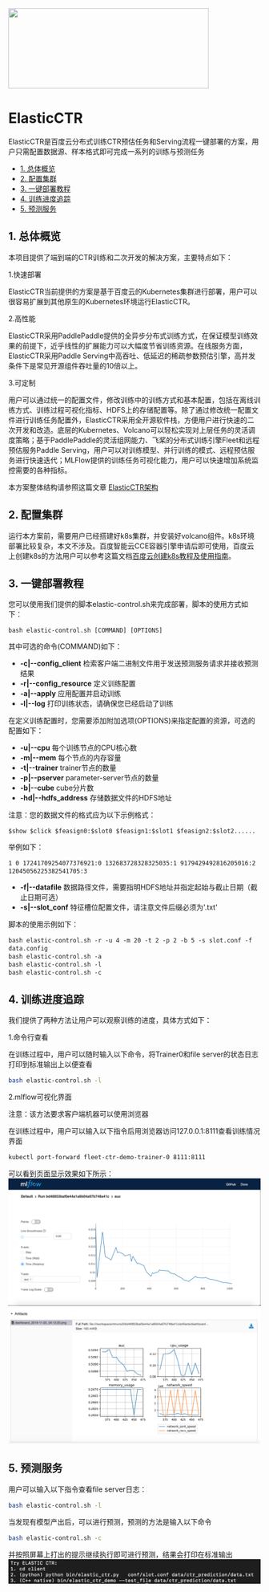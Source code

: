<img src='docs/source/_static/FL-logo.png' width = "400" height = "160">

# ElasticCTR

ElasticCTR是百度云分布式训练CTR预估任务和Serving流程一键部署的方案，用户只需配置数据源、样本格式即可完成一系列的训练与预测任务

* [1. 总体概览](#head1)
* [2. 配置集群](#head2)
* [3. 一键部署教程](#head3)
* [4. 训练进度追踪](#head4)
* [5. 预测服务](#head5)

## <span id='head1'>1. 总体概览</span>

本项目提供了端到端的CTR训练和二次开发的解决方案，主要特点如下：

1.快速部署

ElasticCTR当前提供的方案是基于百度云的Kubernetes集群进行部署，用户可以很容易扩展到其他原生的Kubernetes环境运行ElasticCTR。
  
2.高性能

ElasticCTR采用PaddlePaddle提供的全异步分布式训练方式，在保证模型训练效果的前提下，近乎线性的扩展能力可以大幅度节省训练资源。在线服务方面，ElasticCTR采用Paddle Serving中高吞吐、低延迟的稀疏参数预估引擎，高并发条件下是常见开源组件吞吐量的10倍以上。

3.可定制

用户可以通过统一的配置文件，修改训练中的训练方式和基本配置，包括在离线训练方式、训练过程可视化指标、HDFS上的存储配置等。除了通过修改统一配置文件进行训练任务配置外，ElasticCTR采用全开源软件栈，方便用户进行快速的二次开发和改造。底层的Kubernetes、Volcano可以轻松实现对上层任务的灵活调度策略；基于PaddlePaddle的灵活组网能力、飞桨的分布式训练引擎Fleet和远程预估服务Paddle Serving，用户可以对训练模型、并行训练的模式、远程预估服务进行快速迭代；MLFlow提供的训练任务可视化能力，用户可以快速增加系统监控需要的各种指标。


本方案整体结构请参照这篇文章 [ElasticCTR架构](elasticctr_arch.md)

## <span id='head2'>2. 配置集群</span>

运行本方案前，需要用户已经搭建好k8s集群，并安装好volcano组件。k8s环境部署比较复杂，本文不涉及。百度智能云CCE容器引擎申请后即可使用，百度云上创建k8s的方法用户可以参考这篇文档[百度云创建k8s教程及使用指南](cluster_config.md)。


## <span id='head3'>3. 一键部署教程</span>

您可以使用我们提供的脚本elastic-control.sh来完成部署，脚本的使用方式如下：
```
bash elastic-control.sh [COMMAND] [OPTIONS]
```
其中可选的命令(COMMAND)如下：
- **-c|--config_client**    检索客户端二进制文件用于发送预测服务请求并接收预测结果
- **-r|--config_resource**  定义训练配置
- **-a|--apply**            应用配置并启动训练
- **-l|--log**              打印训练状态，请确保您已经启动了训练

在定义训练配置时，您需要添加附加选项(OPTIONS)来指定配置的资源，可选的配置如下：
- **-u|--cpu**              每个训练节点的CPU核心数
- **-m|--mem**              每个节点的内存容量
- **-t|--trainer**          trainer节点的数量
- **-p|--pserver**          parameter-server节点的数量
- **-b|--cube**             cube分片数
- **-hd|--hdfs_address**    存储数据文件的HDFS地址

注意：您的数据文件的格式应为以下示例格式：
```
$show $click $feasign0:$slot0 $feasign1:$slot1 $feasign2:$slot2......
```
举例如下：
```
1 0 17241709254077376921:0 132683728328325035:1 9179429492816205016:2 12045056225382541705:3
```
    
- **-f|--datafile**         数据路径文件，需要指明HDFS地址并指定起始与截止日期（截止日期可选）
- **-s|--slot_conf**        特征槽位配置文件，请注意文件后缀必须为'.txt'

脚本的使用示例如下：
```
bash elastic-control.sh -r -u 4 -m 20 -t 2 -p 2 -b 5 -s slot.conf -f data.config
bash elastic-control.sh -a
bash elastic-control.sh -l
bash elastic-control.sh -c
```

## <span id='head4'>4. 训练进度追踪</span>
我们提供了两种方法让用户可以观察训练的进度，具体方式如下：

1.命令行查看

在训练过程中，用户可以随时输入以下命令，将Trainer0和file server的状态日志打印到标准输出上以便查看
```bash
bash elastic-control.sh -l
```
2.mlflow可视化界面

注意：该方法要求客户端机器可以使用浏览器

在训练过程中，用户可以输入以下指令后用浏览器访问127.0.0.1:8111查看训练情况界面
```bash
kubectl port-forward fleet-ctr-demo-trainer-0 8111:8111
```
可以看到页面显示效果如下所示：
![elastic.png](https://github.com/suoych/WebChat/raw/master/MacHi%202019-11-25%2014-19-30.png)
![dashboard.png](https://github.com/suoych/WebChat/raw/master/MacHi%202019-11-25%2014-18-32.png)

## <span id='head5'>5. 预测服务</span>
用户可以输入以下指令查看file server日志：
```bash
bash elastic-control.sh -l
```
当发现有模型产出后，可以进行预测，预测的方法是输入以下命令
```bash
bash elastic-control.sh -c
```
并按照屏幕上打出的提示继续执行即可进行预测，结果会打印在标准输出
![infer_help.png](https://github.com/suoych/WebChat/raw/master/infer_help.png)






